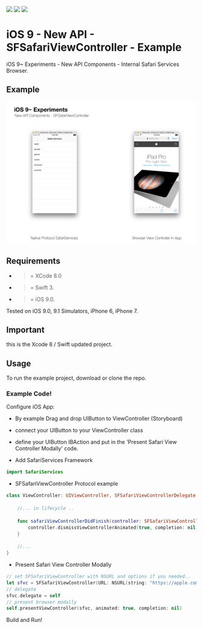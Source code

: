 ![](https://img.shields.io/badge/build-pass-brightgreen.svg?style=flat-square)
![](https://img.shields.io/badge/platform-iOS9+-ff69b4.svg?style=flat-square)
![](https://img.shields.io/badge/Require-XCode%208-lightgrey.svg?style=flat-square)


# iOS 9 - New API - SFSafariViewController - Example
iOS 9~ Experiments - New API Components - Internal Safari Services Browser.

## Example

![](https://raw.githubusercontent.com/Sweefties/iOS9-NewAPI-SafariServices-Example/master/source/iPhone6S_Simulator2x_SFSafariVC.jpg)


## Requirements

- >= XCode 8.0
- >= Swift 3.
- >= iOS 9.0.

Tested on iOS 9.0, 9.1 Simulators, iPhone 6, iPhone 7.


## Important

this is the Xcode 8 / Swift updated project.


## Usage

To run the example project, download or clone the repo.


### Example Code!

Configure iOS App:

- By example Drag and drop UIButton to ViewController (Storyboard)
- connect your UIButton to your ViewController class
- define your UIButton IBAction and put in the 'Present Safari View Controller Modally' code.


- Add SafariServices Framework

```swift
import SafariServices
```

- SFSafariViewController Protocol example
```swift
class ViewController: UIViewController, SFSafariViewControllerDelegate {
    
    //... in lifecycle ..

    func safariViewControllerDidFinish(controller: SFSafariViewController) {
        controller.dismissViewControllerAnimated(true, completion: nil)
    }
    
    //...
}
```

- Present Safari View Controller Modally
```swift
// set SFSafariViewController with NSURL and options if you needed..
let sfvc = SFSafariViewController(URL: NSURL(string: "https://apple.com")!, entersReaderIfAvailable: true)
// delegate
sfvc.delegate = self
// present browser modally
self.presentViewController(sfvc, animated: true, completion: nil)
```


Build and Run!
